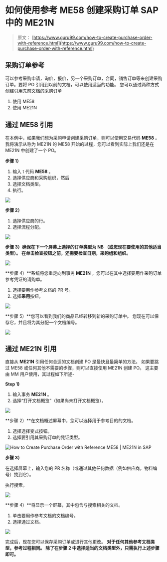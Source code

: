 # 如何使用参考 ME58 创建采购订单 SAP 中的 ME21N

> 原文： [https://www.guru99.com/how-to-create-purchase-order-with-reference.html](https://www.guru99.com/how-to-create-purchase-order-with-reference.html)

## 采购订单参考

可以参考采购申请，询价，报价，另一个采购订单，合同，销售订单等来创建采购订单。要将 PO 引用到以前的文档，可以使用适当的功能。 您可以通过两种方式创建引用先前文档的采购订单

1.  使用 ME58
2.  使用 ME21N

## 通过 ME58 引用

在本例中，如果我们想为采购申请创建采购订单，则可以使用交易代码 **ME58** 。 我将演示从称为 ME21N 的 ME58 开始的过程，您可以看到实际上我们还是在 ME21N 中创建了一个 PO。

**步骤 1）**

1.  输入 t 代码 **ME58** 。
2.  选择供应商和采购组织，然后
3.  选择文档类型。
4.  执行。

![](img/f5983634e6c07041b3c39908a2f2e0cf.png)

**步骤 2）**

1.  选择供应商的行。
2.  选择流程分配。

![](img/11952bf530ab716e65b78a3877072298.png)

**步骤 3）**确保在下一个屏幕上选择的订单类型为 **NB** （或您现在要使用的其他适当类型）。 在单击检查按钮**之前，还需要检查日期，采购组和组织。**

![](img/557c839411dcb3aec3310de534851c0d.png)

**步骤 4）**系统将您重定向到事务 **ME21N** ，您可以在其中选择要用作采购订单参考凭证的请购单。

1.  选择要用作参考文档的 PR 号。
2.  选择**采用**按钮。

![](img/2f05987630f0ecb3f35a951a95a2d2c8.png)

**步骤 5）**您可以看到我们的商品已经转移到新的采购订单中。 您现在可以保存它，并且将为其分配一个文档编号。

![](img/78a71402806361db12873e32bbadbca5.png)

## 通过 ME21N 引用

直接从 **ME21N** 引用任何合适的文档创建 PO 是最快且最简单的方法。 如果要跳过 ME58 或任何其他不需要的步骤，则可以直接使用 ME21N 创建 PO。 这主要由 MM 用户使用，其过程如下所述-

**Step 1)**

1.  输入事务 **ME21N** 。
2.  选择“打开文档概览”（如果尚未打开文档概览）。

![](img/7d74ad4e94fbbd23b8848c906f42f0e1.png)

**步骤 2）**在文档概述屏幕中，您可以选择用于参考目的的文档。

1.  选择选择变式按钮。
2.  选择要引用其采购订单的凭证类型。

![How to Create Purchase Order with Reference ME58 | ME21N in SAP](img/269059c4414410669e336fd3200c8c0a.png)

**步骤 3）**

在选择屏幕上，输入您的 PR 名称（或通过其他任何数据（例如供应商，物料编号）找到它）。

执行搜索。

![](img/6e01d725452de9f0dabb0f9da3a288ba.png)

**步骤 4）**将显示一个屏幕，其中包含与搜索相关的文档。

1.  单击要用作参考文档的文档编号。
2.  选择通过文档。

![](img/ecae4393ab579d299a60349369ad82f3.png)

完成后，现在您可以保存采购订单或进行其他更改。 **对于任何其他参考文档类型，参考过程相同。 除了在步骤 2 中选择适当的文档类型外，只需执行上述步骤即可。**